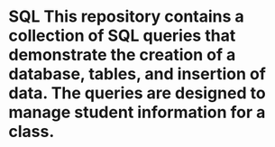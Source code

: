 # SQL This repository contains a collection of SQL queries that demonstrate the creation of a database, tables, and insertion of data. The queries are designed to manage student information for a class.
